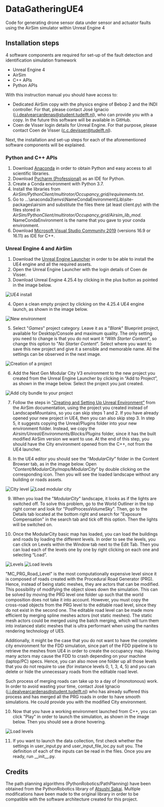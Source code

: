 # DataGatheringUE4
Code for generating drone sensor data under sensor and actuator faults using the AirSim simulator within Unreal Engine 4

## Installation steps

4 software components are required for set-up of the fault detection and identification simulation framework

* Unreal Engine 4
* AirSim
* C++ APIs
* Python APIs

With this instruction manual you should have access to:
* Dedicated AirSim copy with the physics engine of Bebop 2 and the INDI controller. 
For that, please contact José Ignacio ([j.i.dealvearcardenas@student.tudelft.nl](mailto:j.i.dealvearcardenas@student.tudelft.nl)), 
who can provide you with a copy. In the future this software will be available in GitHub.
* Coen de Visser login details for Unreal Engine. For that purpose, 
please contact Coen de Visser ([c.c.devisser@tudelft.nl](mailto:c.c.devisser@tudelft.nl)).

Next, the installation and set-up steps for each of the aforementioned software components will be explained.

### Python and C++ APIs

1. Download [Anaconda](https://www.anaconda.com/) in order to obtain Python and easy access to all scientific libraries.
2. Download [Pycharm (Professional)](https://www.jetbrains.com/pycharm/) as an IDE for Python.
3. Create a Conda environment with Python 3.7.
4. Install the libraries from *AirSim/PythonClient/multirotor/Occupancy_grid/requirements.txt*.
5. Go to ...\anaconda3\envs\NameCondaEnvironment\Lib\site-packages\airsim and substitute the files there
(at least client.py) with the files stored in *AirSim/PythonClient/multirotor/Occupancy_grid/Airsim_lib_mod*. 
NameCondaEnvironment is the name that you gave to your conda environment.
6. Download [Microsoft Visual Studio Community 2019](https://visualstudio.microsoft.com/vs/older-downloads/) (versions 16.9 or 16.11) as IDE for C++.


### Unreal Engine 4 and AirSim

1. Download the [Unreal Engine Launcher](https://www.unrealengine.com/en-US/download) in order to be able to install the UE4 engine and all the required assets.
2. Open the Unreal Engine Launcher with the login details of Coen de Visser.
3. Download Unreal Engine 4.25.4 by clicking in the plus button as pointed in the image below.

![UE4 install](Doc_images/Install_UE4.png)

4. Open a clean empty project by clicking on the 4.25.4 UE4 engine launch, as shown in the image below. 

![New environment](Doc_images/new_env.png)

5. Select "*Games*" project category. Leave it as a "*Blank*" Blueprint project, available for Desktop/Console and maximum quality. 
The only setting you need to change is that you do not want it “*With Starter Content*”, 
so change this option to "*No Starter Content*". Select where you want to save this new project and give it a sensible 
and memorable name. All the settings can be observed in the next image.

![Creation of a project](Doc_images/project_creation.PNG)

6. Add the Next Gen Modular City V3 environment to the new project you created from the Unreal Engine Launcher 
by clicking in “Add to Project”, as shown in the image below. Select the project you just created.

![Add city bundle to your project](Doc_images/add_city_bundle.png)

7. Follow the steps in ["Creating and Setting Up Unreal Environment"](https://microsoft.github.io/AirSim/unreal_custenv/) from the AirSim documentation, 
using the project you created instead of LandscapeMountains, so you can skip steps 1 and 2. 
If you have already opened your new project in UE4, then you can also skip step 3. In step 5, 
it suggests copying the Unreal/Plugins folder into your new environment folder.
Instead, we copy the *Airsim/Unreal/Environments/Blocks/Plugins* folder, 
since it has the built modified AirSim version we want to use. At the end of this step, you should
have the City environment opened from the C++, not from the UE4 launcher.
 
8. In the UE4 editor you should see the “*ModularCity*” folder in the Content Browser tab, as in the image below. 
Open “*Content/ModularCity/maps/ModularCity*” by double clicking on the corresponding icon. Then you will see the loaded
landscape without any building or roads assets.

![City level](Doc_images/city_level.png)
![Load modular city](Doc_images/load_modular_city.png)

9. When you load the "*ModularCity*" landscape, it looks as if the lights are switched off. To solve this problem, go to 
the World Outliner in the top right corner and look for "PostProcessVolumeSky". Then, go to the Details tab located
at the bottom right and search for "Exposure Compensation" in the search tab and tick off this option. Then the
lights will be switched on.

11. Once the ModularCity basic map has loaded, you can load the buildings and roads by loading the 
different levels. In order to see the levels, you can click on Levels within the Window tab next to the
Edit Tab. Then you can load each of the levels one by one by right clicking on each one and selecting
 “Load”. 

![Levels](Doc_images/levels.png)
![Load levels](Doc_images/load_levels.png)

<!---"MC_PRG_Road_Level" is the most computationally expensive level since it is composed of roads created 
 with the Procedural Road Generator (PRG). Hence, instead of being static meshes, they are actors that can be modified.
This possibility of modifying the object slows down the simulation. This can be solved by selecting multiple roads,
right on one of the selected roads and clicking on merge actors. By lumping multiple roads into a single object,
the draw calls to the same material (for instance, the asphalt colour) is reduced from the x number of selected
roads to 1.-->

"MC_PRG_Road_Level" is the most computationally expensive level since it is composed of roads created 
 with the Procedural Road Generator (PRG). Hence, instead of being static meshes, they are actors that can be modified.
This possibility of modifying the object slows down the simulation. This can be solved by moving the PRG level
one folder up such that the world composition does not take it into account. However, you must copy the cross-road
objects from the PRG level to the editable road level, since they do not exist in the second one. The editable road level can be made
more efficient by merging spline meshes actors (not static meshes). The static mesh actors could be merged using the 
batch merging, which will turn them into instanced static meshes that is ultra performant when using the
nanites rendering technology of UE5. 

Additionally, it might be the case that you do not want to have the complete city environment for the FDD
simulation, since part of the FDD pipeline is to retrieve the meshes from UE4 in order to create the 
occupancy map. Having many actors may cause the FDD to crash depending on your machine (laptop/PC) specs. Hence,
you can also move one folder up all those levels that you do not require to use (for instance levels 0, 1, 3, 4, 5)
and you can delete or hide the unnecessary roads from the editable road level.

Such process of merging roads can take up to a day of (monotonous) work. In order to avoid wasting your time, contact
José Ignacio ([j.i.dealvearcardenas@student.tudelft.nl](mailto:j.i.dealvearcardenas@student.tudelft.nl)) who
has already suffered this process and has merged all the PRG roads in order to have smooth simulations. He
could provide you with the modified City environment.

10. Now that you have a working environment launched from C++, you can click "Play" in order to launch the simulation, 
as shown in the image below. Then you should see a drone hovering.

![Load levels](Doc_images/play.png)

11. If you want to launch the data collection, first check whether the settings in user_input.py and user_input_file_loc.py
suit you. The definition of each of the inputs can be read in the files. Once you are ready, run \_\_init__.py.

## Credits
The path planning algorithms (PythonRobotics/PathPlanning) have been obtained from the PythonRobotics
library of [Atsushi Sakai](https://github.com/AtsushiSakai/PythonRobotics). Multiple modifications have been 
made to the original library in order to be compatible with the software architecture created for this project.